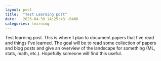 ```yaml
---
layout: post
title:  "Test Learning post"
date:   2025-04-30 14:25:43 -0400
categories: learning
---
```


Test learning post. This is where I plan to document papers that I've read and things I've learned. The goal will be to read some collection of papers and blog posts and give an overview of the landscape for something (ML, stats, math, etc.). Hopefully someone will find this useful. 